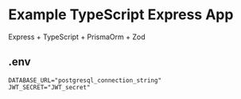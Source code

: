 # Example TypeScript Express App

Express + TypeScript + PrismaOrm + Zod

## .env

```dotenv
DATABASE_URL="postgresql_connection_string"
JWT_SECRET="JWT_secret"
```

